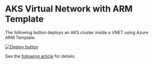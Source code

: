 # AKS Virtual Network with ARM Template

The following button deploys an AKS cluster inside a VNET using Azure ARM Template:

[![Deploy button](http://azuredeploy.net/deploybutton.png)](https://portal.azure.com/#create/Microsoft.Template/uri/https:%2F%2Fraw.githubusercontent.com%2Fvplauzon%2Faks%2Fmaster%2Faks-vnet-arm%2Fdeploy.json)

See the [following article](https://vincentlauzon.com/2018/08/28/deploying-aks-with-arm-template-network-integration/) for details.


